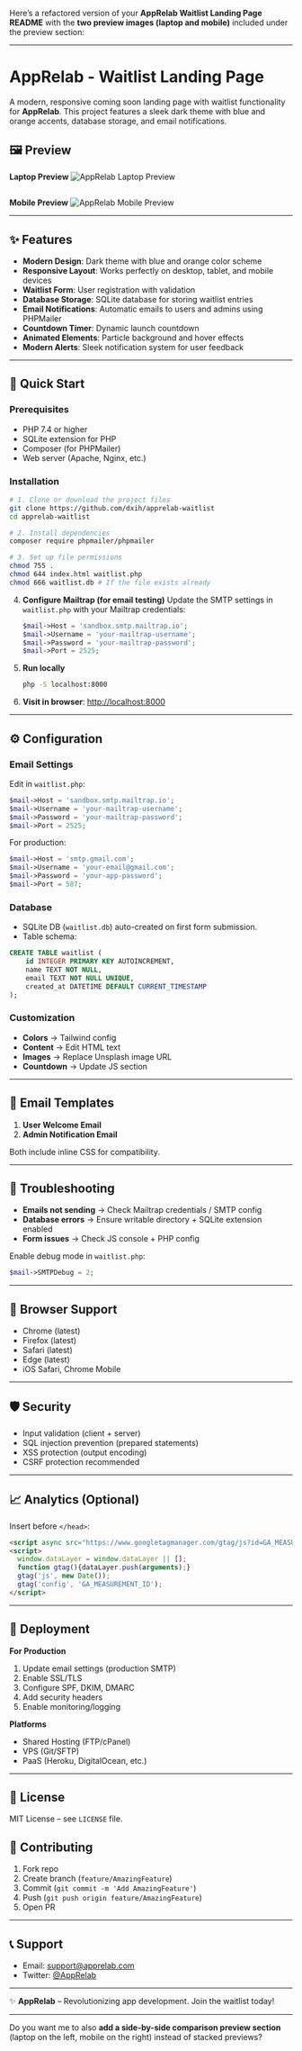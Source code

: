 Here’s a refactored version of your **AppRelab Waitlist Landing Page README** with the **two preview images (laptop and mobile)** included under the preview section:

---

# AppRelab - Waitlist Landing Page

A modern, responsive coming soon landing page with waitlist functionality for **AppRelab**.
This project features a sleek dark theme with blue and orange accents, database storage, and email notifications.

## 🖼️ Preview

**Laptop Preview**
![AppRelab Laptop Preview](assets/preview/laptop.png)

##

**Mobile Preview**
![AppRelab Mobile Preview](assets/preview/mobile.png)

---

## ✨ Features

* **Modern Design**: Dark theme with blue and orange color scheme
* **Responsive Layout**: Works perfectly on desktop, tablet, and mobile devices
* **Waitlist Form**: User registration with validation
* **Database Storage**: SQLite database for storing waitlist entries
* **Email Notifications**: Automatic emails to users and admins using PHPMailer
* **Countdown Timer**: Dynamic launch countdown
* **Animated Elements**: Particle background and hover effects
* **Modern Alerts**: Sleek notification system for user feedback

---

## 🚀 Quick Start

### Prerequisites

* PHP 7.4 or higher
* SQLite extension for PHP
* Composer (for PHPMailer)
* Web server (Apache, Nginx, etc.)

### Installation

```bash
# 1. Clone or download the project files
git clone https://github.com/dxih/apprelab-waitlist
cd apprelab-waitlist

# 2. Install dependencies
composer require phpmailer/phpmailer

# 3. Set up file permissions
chmod 755 .
chmod 644 index.html waitlist.php
chmod 666 waitlist.db # If the file exists already
```

4. **Configure Mailtrap (for email testing)**
   Update the SMTP settings in `waitlist.php` with your Mailtrap credentials:

   ```php
   $mail->Host = 'sandbox.smtp.mailtrap.io';
   $mail->Username = 'your-mailtrap-username';
   $mail->Password = 'your-mailtrap-password';
   $mail->Port = 2525;
   ```

5. **Run locally**

   ```bash
   php -S localhost:8000
   ```

6. **Visit in browser**: [http://localhost:8000](http://localhost:8000)

---

## ⚙️ Configuration

### Email Settings

Edit in `waitlist.php`:

```php
$mail->Host = 'sandbox.smtp.mailtrap.io';
$mail->Username = 'your-mailtrap-username';
$mail->Password = 'your-mailtrap-password';
$mail->Port = 2525;
```

For production:

```php
$mail->Host = 'smtp.gmail.com';
$mail->Username = 'your-email@gmail.com';
$mail->Password = 'your-app-password';
$mail->Port = 587;
```

### Database

* SQLite DB (`waitlist.db`) auto-created on first form submission.
* Table schema:

```sql
CREATE TABLE waitlist (
    id INTEGER PRIMARY KEY AUTOINCREMENT,
    name TEXT NOT NULL,
    email TEXT NOT NULL UNIQUE,
    created_at DATETIME DEFAULT CURRENT_TIMESTAMP
);
```

### Customization

* **Colors** → Tailwind config
* **Content** → Edit HTML text
* **Images** → Replace Unsplash image URL
* **Countdown** → Update JS section

---

## 📧 Email Templates

1. **User Welcome Email**
2. **Admin Notification Email**

Both include inline CSS for compatibility.

---

## 🔧 Troubleshooting

* **Emails not sending** → Check Mailtrap credentials / SMTP config
* **Database errors** → Ensure writable directory + SQLite extension enabled
* **Form issues** → Check JS console + PHP config

Enable debug mode in `waitlist.php`:

```php
$mail->SMTPDebug = 2;
```

---

## 📱 Browser Support

* Chrome (latest)
* Firefox (latest)
* Safari (latest)
* Edge (latest)
* iOS Safari, Chrome Mobile

---

## 🛡️ Security

* Input validation (client + server)
* SQL injection prevention (prepared statements)
* XSS protection (output encoding)
* CSRF protection recommended

---

## 📈 Analytics (Optional)

Insert before `</head>`:

```html
<script async src="https://www.googletagmanager.com/gtag/js?id=GA_MEASUREMENT_ID"></script>
<script>
  window.dataLayer = window.dataLayer || [];
  function gtag(){dataLayer.push(arguments);}
  gtag('js', new Date());
  gtag('config', 'GA_MEASUREMENT_ID');
</script>
```

---

## 🚀 Deployment

**For Production**

1. Update email settings (production SMTP)
2. Enable SSL/TLS
3. Configure SPF, DKIM, DMARC
4. Add security headers
5. Enable monitoring/logging

**Platforms**

* Shared Hosting (FTP/cPanel)
* VPS (Git/SFTP)
* PaaS (Heroku, DigitalOcean, etc.)

---

## 📄 License

MIT License – see `LICENSE` file.

## 🤝 Contributing

1. Fork repo
2. Create branch (`feature/AmazingFeature`)
3. Commit (`git commit -m 'Add AmazingFeature'`)
4. Push (`git push origin feature/AmazingFeature`)
5. Open PR

---

## 📞 Support

* Email: [support@apprelab.com](mailto:support@apprelab.com)
* Twitter: [@AppRelab](https://twitter.com/AppRelab)

---

✨ **AppRelab** – Revolutionizing app development. Join the waitlist today!

---

Do you want me to also **add a side-by-side comparison preview section** (laptop on the left, mobile on the right) instead of stacked previews?
